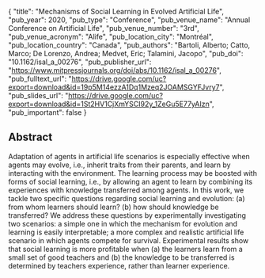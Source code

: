 {
  "title": "Mechanisms of Social Learning in Evolved Artificial Life",
  "pub_year": 2020,
  "pub_type": "Conference",
  "pub_venue_name": "Annual Conference on Artificial Life",
  "pub_venue_number": "3rd",
  "pub_venue_acronym": "Alife",
  "pub_location_city": "Montréal",
  "pub_location_country": "Canada",
  "pub_authors": "Bartoli, Alberto; Catto, Marco; De Lorenzo, Andrea; Medvet, Eric; Talamini, Jacopo",
  "pub_doi": "10.1162/isal_a_00276",
  "pub_publisher_url": "https://www.mitpressjournals.org/doi/abs/10.1162/isal_a_00276",
  "pub_fulltext_url": "https://drive.google.com/uc?export=download&id=19p5M14ezzA1Dq1Mzeq2JOAMSGYFJvry7",
  "pub_slides_url": "https://drive.google.com/uc?export=download&id=1St2HV1CjXmYSCI92y_1ZeGu5E77yAIzn",
  "pub_important": false
}

## Abstract
Adaptation of agents in artificial life scenarios is especially effective when agents may evolve, i.e., inherit traits from their parents, and learn by interacting with the environment. The learning process may be boosted with forms of social learning, i.e., by allowing an agent to learn by combining its experiences with knowledge transferred among agents. In this work, we tackle two specific questions regarding social learning and evolution: (a) from whom learners should learn? (b) how should knowledge be transferred? We address these questions by experimentally investigating two scenarios: a simple one in which the mechanism for evolution and learning is easily interpretable; a more complex and realistic artificial life scenario in which agents compete for survival. Experimental results show that social learning is more profitable when (a) the learners learn from a small set of good teachers and (b) the knowledge to be transferred is determined by teachers experience, rather than learner experience.
